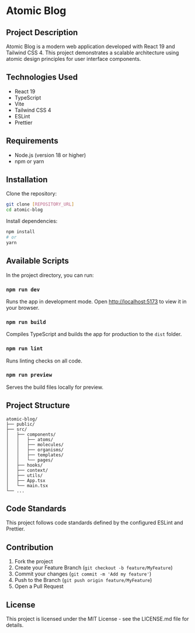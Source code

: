 # Atomic Blog

## Project Description
Atomic Blog is a modern web application developed with React 19 and Tailwind CSS 4. This project demonstrates a scalable architecture using atomic design principles for user interface components.

## Technologies Used
- React 19
- TypeScript
- Vite
- Tailwind CSS 4
- ESLint
- Prettier

## Requirements
- Node.js (version 18 or higher)
- npm or yarn

## Installation

Clone the repository:
```bash
git clone [REPOSITORY_URL]
cd atomic-blog
```

Install dependencies:
```bash
npm install
# or
yarn
```

## Available Scripts

In the project directory, you can run:

### `npm run dev`

Runs the app in development mode.
Open [http://localhost:5173](http://localhost:5173) to view it in your browser.

### `npm run build`

Compiles TypeScript and builds the app for production to the `dist` folder.

### `npm run lint`

Runs linting checks on all code.

### `npm run preview`

Serves the build files locally for preview.

## Project Structure
```
atomic-blog/
├── public/
├── src/
│   ├── components/
│   │   ├── atoms/
│   │   ├── molecules/
│   │   ├── organisms/
│   │   ├── templates/
│   │   └── pages/
│   ├── hooks/
│   ├── context/
│   ├── utils/
│   ├── App.tsx
│   └── main.tsx
└── ...
```

## Code Standards
This project follows code standards defined by the configured ESLint and Prettier.

## Contribution
1. Fork the project
2. Create your Feature Branch (`git checkout -b feature/MyFeature`)
3. Commit your changes (`git commit -m 'Add my feature'`)
4. Push to the Branch (`git push origin feature/MyFeature`)
5. Open a Pull Request

## License
This project is licensed under the MIT License - see the LICENSE.md file for details.